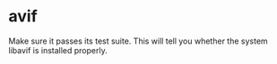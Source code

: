 # avif

Make sure it passes its test suite. This will tell you whether the system
libavif is installed properly.
